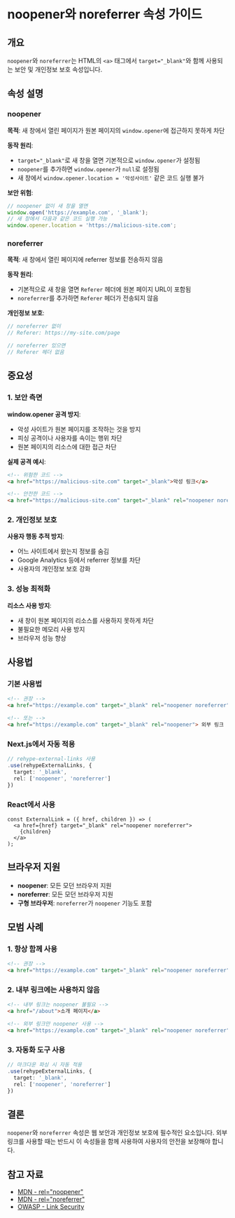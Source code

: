 # noopener와 noreferrer 속성 가이드

## 개요

`noopener`와 `noreferrer`는 HTML의 `<a>` 태그에서 `target="_blank"`와 함께 사용되는 보안 및 개인정보 보호 속성입니다.

## 속성 설명

### noopener

**목적**: 새 창에서 열린 페이지가 원본 페이지의 `window.opener`에 접근하지 못하게 차단

**동작 원리**:

- `target="_blank"`로 새 창을 열면 기본적으로 `window.opener`가 설정됨
- `noopener`를 추가하면 `window.opener`가 `null`로 설정됨
- 새 창에서 `window.opener.location = '악성사이트'` 같은 코드 실행 불가

**보안 위험**:

```javascript
// noopener 없이 새 창을 열면
window.open('https://example.com', '_blank');
// 새 창에서 다음과 같은 코드 실행 가능
window.opener.location = 'https://malicious-site.com';
```

### noreferrer

**목적**: 새 창에서 열린 페이지에 referrer 정보를 전송하지 않음

**동작 원리**:

- 기본적으로 새 창을 열면 `Referer` 헤더에 원본 페이지 URL이 포함됨
- `noreferrer`를 추가하면 `Referer` 헤더가 전송되지 않음

**개인정보 보호**:

```javascript
// noreferrer 없이
// Referer: https://my-site.com/page

// noreferrer 있으면
// Referer 헤더 없음
```

## 중요성

### 1. 보안 측면

**window.opener 공격 방지**:

- 악성 사이트가 원본 페이지를 조작하는 것을 방지
- 피싱 공격이나 사용자를 속이는 행위 차단
- 원본 페이지의 리소스에 대한 접근 차단

**실제 공격 예시**:

```html
<!-- 위험한 코드 -->
<a href="https://malicious-site.com" target="_blank">악성 링크</a>

<!-- 안전한 코드 -->
<a href="https://malicious-site.com" target="_blank" rel="noopener noreferrer">안전한 링크</a>
```

### 2. 개인정보 보호

**사용자 행동 추적 방지**:

- 어느 사이트에서 왔는지 정보를 숨김
- Google Analytics 등에서 referrer 정보를 차단
- 사용자의 개인정보 보호 강화

### 3. 성능 최적화

**리소스 사용 방지**:

- 새 창이 원본 페이지의 리소스를 사용하지 못하게 차단
- 불필요한 메모리 사용 방지
- 브라우저 성능 향상

## 사용법

### 기본 사용법

```html
<!-- 권장 -->
<a href="https://example.com" target="_blank" rel="noopener noreferrer"> 외부 링크 </a>

<!-- 또는 -->
<a href="https://example.com" target="_blank" rel="noopener"> 외부 링크 (noopener만) </a>
```

### Next.js에서 자동 적용

```typescript
// rehype-external-links 사용
.use(rehypeExternalLinks, {
  target: '_blank',
  rel: ['noopener', 'noreferrer']
})
```

### React에서 사용

```tsx
const ExternalLink = ({ href, children }) => (
  <a href={href} target="_blank" rel="noopener noreferrer">
    {children}
  </a>
);
```

## 브라우저 지원

- **noopener**: 모든 모던 브라우저 지원
- **noreferrer**: 모든 모던 브라우저 지원
- **구형 브라우저**: `noreferrer`가 `noopener` 기능도 포함

## 모범 사례

### 1. 항상 함께 사용

```html
<!-- 권장 -->
<a href="https://example.com" target="_blank" rel="noopener noreferrer"> 외부 링크 </a>
```

### 2. 내부 링크에는 사용하지 않음

```html
<!-- 내부 링크는 noopener 불필요 -->
<a href="/about">소개 페이지</a>

<!-- 외부 링크만 noopener 사용 -->
<a href="https://example.com" target="_blank" rel="noopener noreferrer"> 외부 링크 </a>
```

### 3. 자동화 도구 사용

```typescript
// 마크다운 파싱 시 자동 적용
.use(rehypeExternalLinks, {
  target: '_blank',
  rel: ['noopener', 'noreferrer']
})
```

## 결론

`noopener`와 `noreferrer` 속성은 웹 보안과 개인정보 보호에 필수적인 요소입니다. 외부 링크를 사용할 때는 반드시 이 속성들을 함께 사용하여 사용자의 안전을 보장해야 합니다.

## 참고 자료

- [MDN - rel="noopener"](https://developer.mozilla.org/en-US/docs/Web/HTML/Link_types/noopener)
- [MDN - rel="noreferrer"](https://developer.mozilla.org/en-US/docs/Web/HTML/Link_types/noreferrer)
- [OWASP - Link Security](https://owasp.org/www-community/attacks/Reverse_Tabnabbing)
